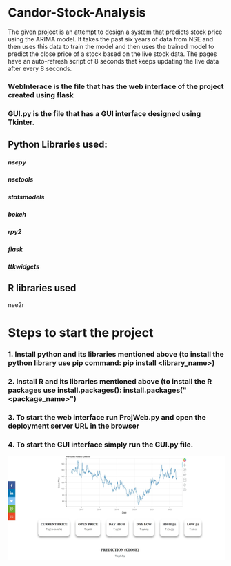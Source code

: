 # Candor-Stock-Analysis

The given project is an attempt to design a system that predicts stock price using the ARIMA model. It takes the past six years of data from NSE and then uses this data to train the model and then uses the trained model to predict the close price of a stock based on the live stock data. The pages have an auto-refresh script of 8 seconds that keeps updating the live data after every 8 seconds. 

### WebInterace is the file that has the web interface of the project created using flask

### GUI.py is the file that has a GUI interface designed using Tkinter.


## Python Libraries used:
##### nsepy
##### nsetools
##### statsmodels
##### bokeh
##### rpy2
##### flask
##### ttkwidgets

## R libraries used
nse2r

# Steps to start the project
### 1. Install python and its libraries mentioned above (to install the python library use pip command: pip install <library_name>)
### 2. Install R and its libraries mentioned above (to install the R packages use install.packages(): install.packages("<package_name>")
### 3. To start the web interface run ProjWeb.py and open the deployment server URL in the browser
### 4. To start the GUI interface simply run the GUI.py file.

<p align="center">
<img src = "./Screenshot 2022-06-03 105312.jpg">
